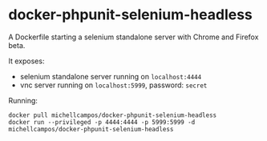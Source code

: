 docker-phpunit-selenium-headless
===================================

A Dockerfile starting a selenium standalone server with Chrome and Firefox beta.

It exposes:
- selenium standalone server running on `localhost:4444`
- vnc server running on `localhost:5999`, password: `secret`

Running:

```shell
docker pull michellcampos/docker-phpunit-selenium-headless
docker run --privileged -p 4444:4444 -p 5999:5999 -d michellcampos/docker-phpunit-selenium-headless
```
